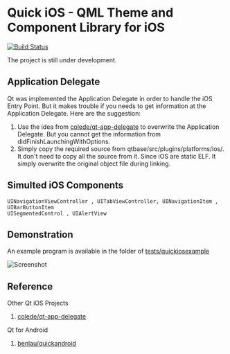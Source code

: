 Quick iOS - QML Theme and Component Library for iOS
===================================================

[![Build Status](https://api.travis-ci.org/hilarycheng/quickios.svg)](https://travis-ci.org/hilarycheng/quickios)

The project is still under development.

Application Delegate
--------------------
Qt was implemented the Application Delegate in order to handle the iOS Entry Point. But it makes trouble if you needs to get information at the Application Delegate. Here are the suggestion:

 1. Use the idea from [colede/qt-app-delegate](https://github.com/colede/qt-app-delegate) to overwrite the Application Delegate. But you cannot get the information from didFinishLaunchingWithOptions.
 2. Simply copy the required source from qtbase/src/plugins/platforms/ios/. It don't need to copy all the source from it. Since iOS are static ELF. It simply overwrite the original object file during linking.

Simulted iOS Components
-----------------------

    UINavigationViewController , UITabViewController, UINavigationItem , UIBarButtonItem
    UISegmentedControl , UIAlertView


Demonstration
-------------

An example program is available in the folder of [tests/quickiosexample](tests/quickiosexample)

![Screenshot](https://raw.githubusercontent.com/benlau/quickandroid/master/tests/docs/example.jpg)


Reference
---------

Other Qt iOS Projects

 1. [colede/qt-app-delegate](https://github.com/colede/qt-app-delegate)
 
Qt for Android

 1. [benlau/quickandroid](https://github.com/benlau/quickandroid)
